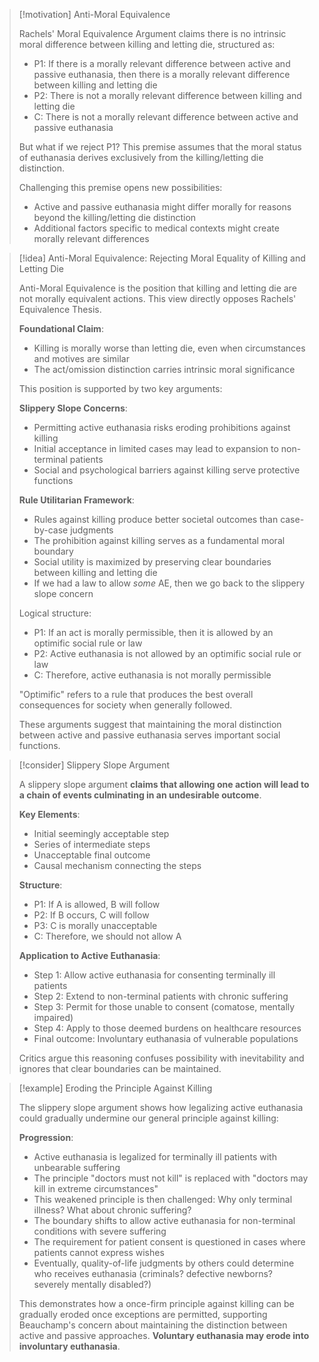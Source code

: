 > [!motivation] Anti-Moral Equivalence
> 
> Rachels' Moral Equivalence Argument claims there is no intrinsic moral difference between killing and letting die, structured as:
> 
> - P1: If there is a morally relevant difference between active and passive euthanasia, then there is a morally relevant difference between killing and letting die
> - P2: There is not a morally relevant difference between killing and letting die
> - C: There is not a morally relevant difference between active and passive euthanasia
> 
> But what if we reject P1? This premise assumes that the moral status of euthanasia derives exclusively from the killing/letting die distinction.
> 
> Challenging this premise opens new possibilities:
> 
> - Active and passive euthanasia might differ morally for reasons beyond the killing/letting die distinction
> - Additional factors specific to medical contexts might create morally relevant differences

> [!idea] Anti-Moral Equivalence: Rejecting Moral Equality of Killing and Letting Die
> 
> Anti-Moral Equivalence is the position that killing and letting die are not morally equivalent actions. This view directly opposes Rachels' Equivalence Thesis.
> 
> **Foundational Claim**:
> 
> - Killing is morally worse than letting die, even when circumstances and motives are similar
> - The act/omission distinction carries intrinsic moral significance
> 
> This position is supported by two key arguments:
> 
> **Slippery Slope Concerns**:
> 
> - Permitting active euthanasia risks eroding prohibitions against killing
> - Initial acceptance in limited cases may lead to expansion to non-terminal patients
> - Social and psychological barriers against killing serve protective functions
> 
> **Rule Utilitarian Framework**:
> 
> - Rules against killing produce better societal outcomes than case-by-case judgments
> - The prohibition against killing serves as a fundamental moral boundary
> - Social utility is maximized by preserving clear boundaries between killing and letting die
> - If we had a law to allow _some_ AE, then we go back to the slippery slope concern
> 
> Logical structure:
> 
> - P1: If an act is morally permissible, then it is allowed by an optimific social rule or law
> - P2: Active euthanasia is not allowed by an optimific social rule or law
> - C: Therefore, active euthanasia is not morally permissible
> 
> "Optimific" refers to a rule that produces the best overall consequences for society when generally followed.
> 
> These arguments suggest that maintaining the moral distinction between active and passive euthanasia serves important social functions.

> [!consider] Slippery Slope Argument
> 
> A slippery slope argument **claims that allowing one action will lead to a chain of events culminating in an undesirable outcome**.
> 
> **Key Elements**:
> 
> - Initial seemingly acceptable step
> - Series of intermediate steps
> - Unacceptable final outcome
> - Causal mechanism connecting the steps
> 
> **Structure**:
> 
> - P1: If A is allowed, B will follow
> - P2: If B occurs, C will follow
> - P3: C is morally unacceptable
> - C: Therefore, we should not allow A
> 
> **Application to Active Euthanasia**:
> 
> - Step 1: Allow active euthanasia for consenting terminally ill patients
> - Step 2: Extend to non-terminal patients with chronic suffering
> - Step 3: Permit for those unable to consent (comatose, mentally impaired)
> - Step 4: Apply to those deemed burdens on healthcare resources
> - Final outcome: Involuntary euthanasia of vulnerable populations
> 
> Critics argue this reasoning confuses possibility with inevitability and ignores that clear boundaries can be maintained.

> [!example] Eroding the Principle Against Killing
> 
> The slippery slope argument shows how legalizing active euthanasia could gradually undermine our general principle against killing:
> 
> **Progression**:
> 
> - Active euthanasia is legalized for terminally ill patients with unbearable suffering
> - The principle "doctors must not kill" is replaced with "doctors may kill in extreme circumstances"
> - This weakened principle is then challenged: Why only terminal illness? What about chronic suffering?
> - The boundary shifts to allow active euthanasia for non-terminal conditions with severe suffering
> - The requirement for patient consent is questioned in cases where patients cannot express wishes
> - Eventually, quality-of-life judgments by others could determine who receives euthanasia (criminals? defective newborns? severely mentally disabled?)
> 
> This demonstrates how a once-firm principle against killing can be gradually eroded once exceptions are permitted, supporting Beauchamp's concern about maintaining the distinction between active and passive approaches. **Voluntary euthanasia may erode into involuntary euthanasia**.